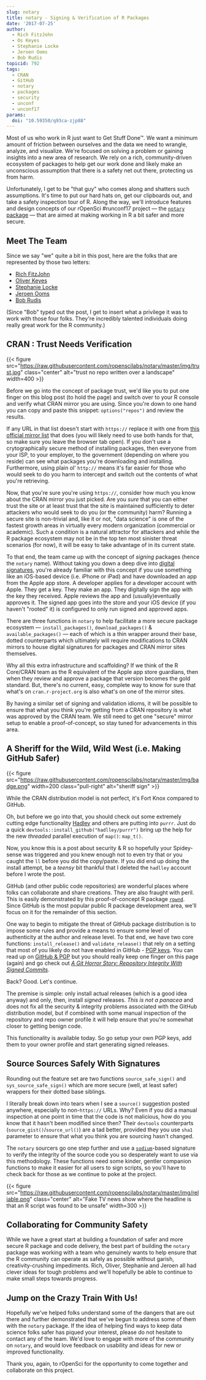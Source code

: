 ```yaml
---
slug: notary
title: notary - Signing & Verification of R Packages
date: '2017-07-25'
author:
  - Rich FitzJohn
  - Os Keyes
  - Stephanie Locke
  - Jeroen Ooms
  - Bob Rudis
topicid: 792
tags:
  - CRAN
  - GitHub
  - notary
  - packages
  - security
  - unconf
  - unconf17
params:
  doi: "10.59350/q93ca-zjp88"
---
```


Most of us who work in R just want to Get Stuff Done&trade;. We want a minimum amount of friction between ourselves and the data we need to wrangle, analyze, and visualize. We're focused on solving a problem or gaining insights into a new area of research. We rely on a rich, community-driven ecosystem of packages to help get our work done and likely make an unconscious assumption that there is a safety net out there, protecting us from harm.

Unfortunately, I get to be "that guy" who comes along and shatters such assumptions. It's time to put our hard hats on, get our clipboards out, and take a safety inspection tour of R. Along the way, we'll introduce features and design concepts of our rOpenSci \#runconf17 project &mdash; the [`notary` package](https://github.com/ropenscilabs/notary) &mdash; that are aimed at making working in R a bit safer and more secure.

## Meet The Team

Since we say "we" quite a bit in this post, here are the folks that are represented by those two letters:

- [Rich FitzJohn](https://github.com/richfitz)
- [Oliver Keyes](https://github.com/ironholds)
- [Stephanie Locke](https://github.com/stephlocke)
- [Jeroen Ooms](https://github.com/jeroen)
- [Bob Rudis](https://github.com/hrbrmstr/)

(Since "Bob" typed out the post, I get to insert what a privilege it was to work with those four folks. They're incredibly talented individuals doing really great work for the R community.)

## CRAN : Trust Needs Verification

{{< figure src="https://raw.githubusercontent.com/ropenscilabs/notary/master/img/trust.jpg" class="center" alt="trust no repo written over a landscape" width=400 >}}

Before we go into the concept of package trust, we'd like you to put one finger on this blog post (to hold the page) and switch over to your R console and verify what CRAN mirror you are using. Since you're down to one hand you can copy and paste this snippet: `options("repos")` and review the results.

If any URL in that list doesn't start with `https://` replace it with one from [this official mirror list](https://cran.rstudio.com/mirrors.html) that does (you will likely need to use both hands for that, so make sure you leave the browser tab open). If you don't use a crytographically secure method of installing packages, then everyone from your ISP, to your employer, to the government (depending on where you reside) can see what packages you're downloading and installing. Furthermore, using plain ol' `http://` means it's far easier for those who would seek to do you harm to intercept and switch out the contents of what you're retrieving.

Now, that you're sure you're using `https://`, consider how much you know about the CRAN mirror you just picked. Are you _sure_ that you can either trust the site or at least trust that the site is maintained sufficiently to deter attackers who would seek to do you (or the community) harm? Running a secure site is non-trivial and, like it or not, "data science" is one of the fastest growth areas in virtually every modern organization (commercial or academic). Such a condition is a natural attractor for attackers and while the R package ecosystem may not be in the top ten most sinister threat scenarios (for now), it will be easy to take advantage of in its current state.

To that end, the team came up with the concept of _signing_ packages (hence the `notary` name). Without taking you down a deep dive into [digital signatures](https://en.wikipedia.org/wiki/Digital_signature), you're already familiar with this concept if you use something like an iOS-based device (i.e. iPhone or iPad) and have downloaded an app from the Apple app store. A developer applies for a developer account with Apple. They get a key. They make an app. They digitally sign the app with the key they received. Apple reviews the app and (usually)eventually approves it. The signed app goes into the store and your iOS device (if you haven't "rooted" it) is configured to only run signed and approved apps.

There are three functions in `notary` to help facilitate a more secure package ecosystem &mdash; `install_packages()`, `download_packages()` & `available_packages()` &mdash; each of which is a thin wrapper around their base, dotted counterparts which ultimately will require modifications to CRAN mirrors to house digital signatures for packages and CRAN mirror sites themselves.

Why all this extra infrastructure and scaffolding? If we think of the R Core/CRAN team as the R equivalent of the Apple app store guardians, then when they review and approve a package that version becomes the gold standard. But, there's no current, easy, complete way to know for sure that what's on `cran.r-project.org` is also what's on one of the mirror sites.

By having a similar set of signing and validation idioms, it will be possible to ensure that what you think you're getting from a CRAN repository is what was approved by the CRAN team. We still need to get one "secure" mirror setup to enable a proof-of-concept, so stay tuned for advancements in this area.

## A Sheriff for the Wild, Wild West (i.e. Making GitHub Safer)

{{< figure src="https://raw.githubusercontent.com/ropenscilabs/notary/master/img/badge.png" width=200 class="pull-right" alt="sheriff sign" >}} 

While the CRAN distribution model is not perfect, it's Fort Knox compared to GitHub. 

Oh, but before we go into that, you should check out some extremely cutting edge functionality [Hadley](https://github.com/hadley) and others are putting into `purrr`. Just do a quick `devtools::install_github("hadlley/purrr")` bring up the help for the new *threaded* parallel execution of `map()`: `map_t()`.

Now, you know this is a post about security & R so hopefully your Spidey-sense was triggered and you knew enough not to even try that or you caught the `ll` before you did the copy/paste. If you did end up doing the install attempt, be a _teensy_ bit thankful that I deleted the `hadlley` account before I wrote the post.

GitHub (and other public code repositories) are wonderful places where folks can collaborate and share creations. They are also fraught with peril. This is easily demonstrated by this proof-of-concept R package [`rpwnd`](https://github.com/hrbrmstr/rpwnd). Since GitHub is the most popular public R package development area, we'll focus on it for the remainder of this section.

One way to begin to mitigate the threat of GitHub package distribution is to impose some rules and provide a means to ensure some level of authenticity at the author and release level. To that end, we have two core functions: `install_release()` and `validate_release()` that rely on a setting that most of you likely do not have enabled in GitHub - [PGP keys](https://github.com/settings/keys). You can read up on [GitHub & PGP](https://help.github.com/articles/signing-commits-with-gpg/) but you should really keep one finger on this page (again) and go check out [_A Git Horror Story: Repository Integrity With Signed Commits_](https://mikegerwitz.com/papers/git-horror-story.html).

Back? Good. Let's continue.

The premise is simple: only install actual releases (which is a good idea anyway) and only, then, install _signed_ releases. *This is not a panacea* and does not fix all the security & integrity problems associated with the GitHub distribution model, but if combined with some manual inspection of the repository and repo owner profile it will help ensure that you're somewhat closer to getting benign code.

This functionality is available today. So go setup your own PGP keys, add them to your owner profile and start generating signed releases.

## Source Sources Safely With Signatures

Rounding out the feature set are two functions `source_safe_sign()` and `sys_source_safe_sign()` which are more secure (well, at least safer) wrappers for their dotted base siblings.

I literally break down into tears when I see a `source()` suggestion posted anywhere, especially to non-`https://` URLs. Why? Even if you did a manual inspection at one point in time that the code is not malicious, how do you know that it hasn't been modified since then? Their `devtools` counterparts (`source_gist()`/`source_url()`) are a tad better, provided they you use `sha1` parameter to ensure that what you think you are sourcing hasn't changed.

The `notary` sourcers go one step further and use a [`sodium`](https://github.com/jeroen/sodium)-based signature to verify the integrity of the source code you so desperately want to use via this methodology. These functions need some kinder, gentler companion functions to make it easier for all users to sign scripts, so you'll have to check back for those as we continue to poke at the project.

{{< figure src="https://raw.githubusercontent.com/ropenscilabs/notary/master/img/reliable.png" class="center" alt="Fake TV news show where the headline is that an R script was found to be unsafe" width=300 >}} 

## Collaborating for Community Safety

While we have a great start at building a foundation of safer and more secure R package and code delivery, the best part of building the `notary` package was working with a team who genuinely wants to help ensure that the R community can operate as safely as possible without garish, creativity-crushing impediments. Rich, Oliver, Stephanie and Jeroen all had clever ideas for tough problems and we'll hopefully be able to continue to make small steps towards progress.

## Jump on the Crazy Train With Us!

Hopefully we've helped folks understand some of the dangers that are out there and further demonstrated that we've begun to address some of them with the `notary` package. If the idea of helping find ways to keep data science folks safer has piqued your interest, please do not hesitate to contact any of the team. We'd love to engage with more of the community on `notary`, and would love feedback on usability and ideas for new or improved functionality.

Thank you, again, to rOpenSci for the opportunity to come together and collaborate on this project.
